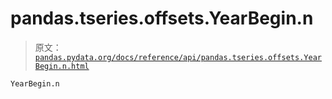 # pandas.tseries.offsets.YearBegin.n

> 原文：[`pandas.pydata.org/docs/reference/api/pandas.tseries.offsets.YearBegin.n.html`](https://pandas.pydata.org/docs/reference/api/pandas.tseries.offsets.YearBegin.n.html)

```py
YearBegin.n
```

